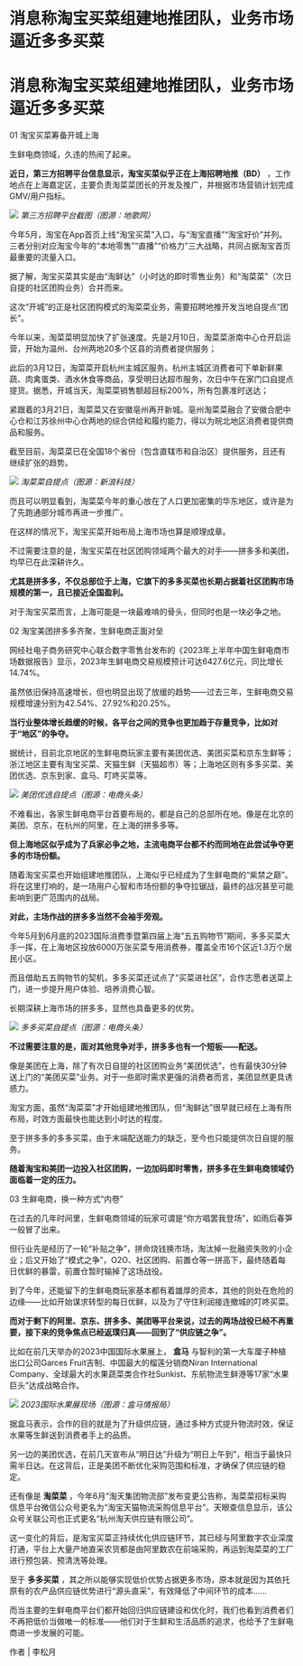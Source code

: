 # 消息称淘宝买菜组建地推团队，业务市场逼近多多买菜

# 消息称淘宝买菜组建地推团队，业务市场逼近多多买菜

01 淘宝买菜筹备开城上海

生鲜电商领域，久违的热闹了起来。

**近日，第三方招聘平台信息显示，淘宝买菜似乎正在上海招聘地推（BD）**
，工作地点在上海嘉定区，主要负责淘菜菜团长的开发及推广，并根据市场营销计划完成GMV/用户指标。

![](https://inews.gtimg.com/om_bt/OPs32MRWJ3a3Zp2sE5zK0ZJlVYMmupqNapszHayk85CjQAA/1000)
_第三方招聘平台截图（图源：地歌网）_

今年5月，淘宝在App首页上线“淘宝买菜”入口，与“淘宝直播”“淘宝好价”并列。三者分别对应淘宝今年的“本地零售”“直播”“价格力”三大战略，共同占据淘宝首页最重要的流量入口。

据了解，淘宝买菜其实是由“淘鲜达”（小时达的即时零售业务）和“淘菜菜”（次日自提的社区团购业务）合并而来。

这次“开城”的正是社区团购模式的淘菜菜业务，需要招聘地推开发当地自提点“团长”。

今年以来，淘菜菜明显加快了扩张速度。先是2月10日，淘菜菜浙南中心仓开启运营，开始为温州、台州两地20多个区县的消费者提供服务；

此后的3月12日，淘菜菜开启杭州主城区服务。杭州主城区消费者可下单新鲜果蔬、肉禽蛋类、酒水休食等商品，享受明日达超市服务，次日中午在家门口自提点提货。据悉，开城当天，淘菜菜销售额超目标200%，所有包裹准时送达；

紧跟着的3月21日，淘菜菜又在安徽亳州再开新城。亳州淘菜菜融合了安徽合肥中心仓和江苏徐州中心仓两地的综合供给和履约能力，得以为皖北地区消费者提供商品和服务。

截至目前，淘菜菜已在全国18个省份（包含直辖市和自治区）提供服务，且还有继续扩张的趋势。

![](https://inews.gtimg.com/om_bt/O088NmwdwLa04Pen8vXh3LXk7ouWaLlgGw4WpbUaYm2RIAA/1000)
_淘菜菜自提点（图源：新浪科技）_

而且可以明显看到，淘菜菜今年的重心放在了人口更加密集的华东地区，或许是为了先跑通部分城市再进一步推广。

在这样的情况下，淘宝买菜开始布局上海市场也算是顺理成章。

不过需要注意的是，淘宝买菜在社区团购领域两个最大的对手——拼多多和美团，均早已在此深耕许久。

**尤其是拼多多，不仅总部位于上海，它旗下的多多买菜也长期占据着社区团购市场规模的第一，且已接近全国盈利。**

对于淘宝买菜而言，上海可能是一块最难啃的骨头，但同时也是一块必争之地。

02 淘宝美团拼多多齐聚，生鲜电商正面对垒

网经社电子商务研究中心联合数字零售台发布的《2023年上半年中国生鲜电商市场数据报告》显示，2023年生鲜电商交易规模预计可达6427.6亿元，同比增长14.74%。

虽然依旧保持高速增长，但也明显出现了放缓的趋势——过去三年，生鲜电商交易规模增速分别为42.54%、27.92%和20.25%。

**当行业整体增长趋缓的时候，各平台之间的竞争也更加趋于存量竞争，比如对于“地区”的争夺。**

据统计，目前北京地区的生鲜电商玩家主要有美团优选、美团买菜和京东生鲜等；浙江地区主要有淘宝买菜、天猫生鲜（天猫超市）等；上海地区则有多多买菜、美团优选、京东到家、盒马、叮咚买菜等。

![](https://inews.gtimg.com/om_bt/O6U3K8rpZehsRkl_hEmMap9wztynyDWZxz_H8jctuKu_IAA/1000)
_美团优选自提点（图源：电商头条）_

不难看出，各家生鲜电商平台首要布局的，都是自己的总部所在地。像是在北京的美团、京东，在杭州的阿里，在上海的拼多多等。

**但上海地区似乎成为了兵家必争之地，主流电商平台都不约而同地在此尝试争夺更多的市场份额。**

随着淘宝买菜也开始组建地推团队，上海似乎已经成为了生鲜电商的“紫禁之巅”。将在这里打响的，是一场用户心智和市场份额的争夺拉锯战，最终的战况甚至可能影响到更广范围内的战局。

**对此，主场作战的拼多多当然不会袖手旁观。**

今年5月到6月底的2023国际消费季暨第四届上海“五五购物节”期间，多多买菜大手一挥，在上海地区投放6000万张买菜专用消费券，覆盖全市16个区近1.3万个居民小区。

而且借助五五购物节的契机，多多买菜还试点了“买菜进社区”，合作志愿者送菜上门，进一步提升用户体验、培养消费心智。

长期深耕上海市场的拼多多，显然也具备更多的优势。

![](https://inews.gtimg.com/om_bt/O2zMjZHwpMLM5w1ymGaBmlTWa0CMFAFYj5SYbsh6H1QBEAA/1000)
_多多买菜自提点（图源：电商头条）_

**不过需要注意的是，面对其他竞争对手，拼多多也有一个短板——配送。**

像是美团在上海，除了有次日自提的社区团购业务“美团优选”，也有最快30分钟送上门的“美团买菜”业务。对于一些即时需求更强的消费者而言，美团显然更具诱惑力。

淘宝方面，虽然“淘菜菜”才开始组建地推团队，但“淘鲜达”很早就已经在上海有所布局，时效方面最快也能达到小时达的程度。

至于拼多多的多多买菜，由于末端配送能力的缺乏，至今也只能提供次日自提的服务。

**随着淘宝和美团一边投入社区团购，一边加码即时零售，拼多多在生鲜电商领域仍面临着一定的压力。**

03 生鲜电商，换一种方式“内卷”

在过去的几年时间里，生鲜电商领域的玩家可谓是“你方唱罢我登场”，如雨后春笋一般冒了出来。

但行业先是经历了一轮“补贴之争”，拼命烧钱换市场，淘汰掉一批融资失败的小企业；后又开始了“模式之争”，O2O、社区团购、前置仓等一拼高下，最终随着每日优鲜的暴雷，前置仓暂时输掉了这场战役。

到了今年，还能留下的生鲜电商玩家基本都有着雄厚的资本，其他的则处在危险的边缘——比如开始谋求转型的每日优鲜，以及为了守住利润接连撤城的叮咚买菜。

**而对于剩下的阿里、京东、拼多多、美团等平台来说，过去的两场战役已经不再重要，接下来的竞争焦点已经返璞归真——回到了“供应链之争”。**

比如在前几天举办的2023中国国际水果展上， **盒马** 与智利的第一大车厘子种植出口公司Garces Fruit吉制、中国最大的榴莲分销商Niran
International Company、全球最大的水果蔬菜类合作社Sunkist、东航物流生鲜港等17家“水果巨头”达成战略合作。

![](https://inews.gtimg.com/om_bt/OViMGyZ3n2BFUtPpHWoAMQTeKSbnX0nwZN_ieKcmDuBgIAA/1000)
_2023国际水果展现场（图源：盒马情报局）_

据盒马表示，合作的目的就是为了升级供应链，通过多种方式提升物流时效，保证水果等生鲜送到消费者手上的品质。

另一边的美团优选，在前几天宣布从“明日达”升级为“明日上午到”，相当于最快只需半日达。在这背后，正是美团不断优化采购范围和标准，才确保了供应链的稳定。

还有像是 **淘菜菜**
，今年6月“淘天集团物流部”发布变更公告称，淘菜菜招标采购信息平台微信公众号更名为“淘宝天猫物流采购信息平台”。天眼查信息显示，该公众号关联公司也正式更名“杭州淘天供应链有限公司”。

这一变化的背后，是淘宝买菜正持续优化供应链环节，其已经与阿里数字农业深度打通，平台上大量产地直采农货都是由阿里数农在前端采购，再运到淘菜菜的工厂进行预包装、预清洗等处理。

至于 **多多买菜** ，其之所以能够实现低价优势占据更多市场，原本就是因为其依托原有的农产品供应链优势进行“源头直采”，有效降低了中间环节的成本……

而当主要的生鲜电商平台们都开始回归供应链建设和优化时，我们也看到消费者们不再把低价当做唯一的标准——他们对于生鲜和生活品质的追求，也给予了生鲜电商进一步发展的可能。

作者 | 李松月

